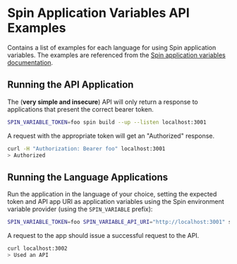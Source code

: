 # Spin Application Variables API Examples

Contains a list of examples for each language for using Spin application variables. The examples are referenced from the [Spin application variables documentation](https://developer.fermyon.com/spin/v2/variables).


## Running the API Application

The (__very simple and insecure__) API will only return a response to applications that present the correct bearer token.

```sh
SPIN_VARIABLE_TOKEN=foo spin build --up --listen localhost:3001
```

A request with the appropriate token will get an "Authorized" response.

```sh
curl -H "Authorization: Bearer foo" localhost:3001
> Authorized
```


## Running the Language Applications

Run the application in the language of your choice, setting the expected token and API app URI as application variables using the Spin environment variable provider (using the `SPIN_VARIABLE` prefix):

```sh
SPIN_VARIABLE_TOKEN=foo SPIN_VARIABLE_API_URI="http://localhost:3001" spin build --up --listen localhost:3002
```

A request to the app should issue a successful request to the API.

```sh
curl localhost:3002
> Used an API
```
